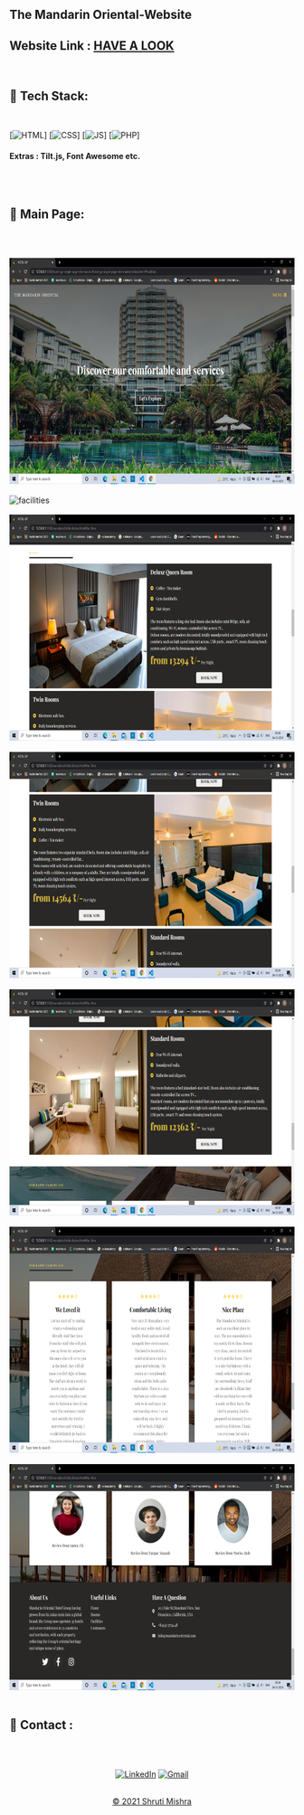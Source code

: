 
## The Mandarin Oriental-Website

<h2> Website Link : 
<a href="https://shrutimishra-2002.github.io/Portfoliowebsite/" target="_blank">HAVE A LOOK</a>
</h2> 
<br>

## 📌 Tech Stack:
<br>

[![HTML](https://img.shields.io/badge/html5%20-%23E34F26.svg?&style=for-the-badge&logo=html5&logoColor=white)]
[![CSS](https://img.shields.io/badge/css3%20-%231572B6.svg?&style=for-the-badge&logo=css3&logoColor=white)]
[![JS](https://img.shields.io/badge/javascript%20-%23323330.svg?&style=for-the-badge&logo=javascript&logoColor=%23F7DF1E)]
[![PHP](https://img.shields.io/badge/php%20-%23323330.svg?&style=for-the-badge&logo=php&logoColor=%23F7DF1E)]
<br>
#### Extras : Tilt.js, Font Awesome etc.
<br><br>

## 📌 Main Page:
<br><br>

<img src="header.png" alt="welcomemainpage" width="700px" height="400px">
<br><br>
<img src="facilities.png" alt="facilities" width="700px" height="400px">
<br><br>

<img src="deluxeroom.png" alt="deluxeroom" width="700px" height="400px">
<br><br>

<img src="twinroom.png" alt="twinroom" width="700px" height="400px">
<br><br>
<img src="standardroom.png" alt="standardroom" width="700px" height="400px">
<br><br>
<img src="review.png" alt="review" width="700px" height="400px">
<br><br>

<img src="footer.png" alt="footer" width="700px" height="400px">
<br><br>

<h2>📌 Contact :</h2>
<br><br>

<div align="center">

<a  href="https://www.linkedin.com/in/shruti-mishra-b270a7203/" target="_blank"><img alt="LinkedIn" src="https://img.shields.io/badge/linkedin%20-%230077B5.svg?&style=for-the-badge&logo=linkedin&logoColor=white" /></a><span>
<a href="mailto:shrutidmishra2002@gmail.com"><img  alt="Gmail" src="https://img.shields.io/badge/Gmail-D14836?style=for-the-badge&logo=gmail&logoColor=white"/></span>

</div>
<br>
<div align="center">
© 2021 Shruti Mishra </div>